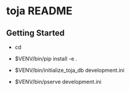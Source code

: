 toja README
==================

Getting Started
---------------

- cd <directory containing this file>

- $VENV/bin/pip install -e .

- $VENV/bin/initialize_toja_db development.ini

- $VENV/bin/pserve development.ini

